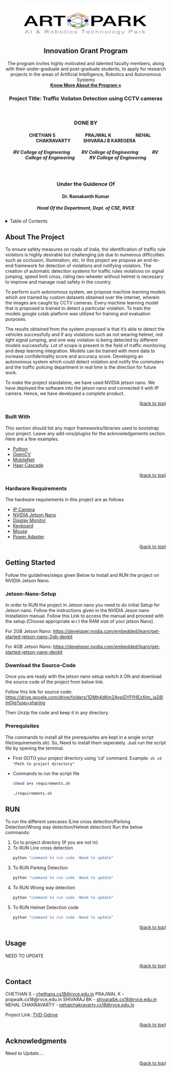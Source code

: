 <div id="top"></div>
<!--

-->



<!-- PROJECT SHIELDS -->
<!--
*** I'm using markdown "reference style" links for readability.
*** Reference links are enclosed in brackets [ ] instead of parentheses ( ).
*** See the bottom of this document for the declaration of the reference variables
*** for contributors-url, forks-url, etc. This is an optional, concise syntax you may use.
*** https://www.markdownguide.org/basic-syntax/#reference-style-links
-->

<!-- PROJECT LOGO -->
<br />
<div align="center">
  <a href="https://www.artpark.in/">
    <img src="images/artparklogo.png" alt="Logo" width="400" height="100">
  </a>

  <h2 align="center">Innovation Grant Program</h2>

  <p align="center">
    The program invites highly motivated and talented faculty members, along with their under-graduate and post-graduate students, to apply for research projects in the areas of Artificial Intelligence, Robotics and Autonomous Systems
    <br />
    <a href="https://www.artpark.in/innoProgramme"><strong>Know More About the Program »</strong></a>
    <br />
    <h3 align="center">Project Title: Traffic Voilaton Detection using CCTV cameras</h3>
    <br />
    <h3 align="center">DONE BY</h3>
    <h4> &nbsp;&nbsp;&nbsp;&nbsp;&nbsp;&nbsp;&nbsp; CHETHAN S &nbsp;&nbsp;&nbsp;&nbsp;&nbsp;&nbsp;&nbsp;&nbsp;&nbsp;&nbsp;&nbsp;&nbsp;&nbsp;&nbsp;&nbsp;&nbsp;&nbsp;&nbsp;&nbsp;&nbsp;&nbsp;&nbsp;&nbsp;&nbsp;&nbsp;&nbsp; PRAJWAL K &nbsp;&nbsp;&nbsp;&nbsp;&nbsp;&nbsp;&nbsp;&nbsp;&nbsp;&nbsp;&nbsp;&nbsp;&nbsp;&nbsp;&nbsp;&nbsp;&nbsp;&nbsp;&nbsp;&nbsp;&nbsp;&nbsp;NEHAL CHAKRAVARTY &nbsp;&nbsp;&nbsp;&nbsp;&nbsp;&nbsp;&nbsp;&nbsp;&nbsp;&nbsp;&nbsp;SHIVARAJ B KAREGERA <h4>
    <h5>RV College of Engineering &nbsp;&nbsp;&nbsp;&nbsp;&nbsp;&nbsp;&nbsp;&nbsp;&nbsp;&nbsp;RV College of Engineering &nbsp;&nbsp;&nbsp;&nbsp;&nbsp;&nbsp;&nbsp;&nbsp;&nbsp;&nbsp;&nbsp; RV College of Engineering &nbsp;&nbsp;&nbsp;&nbsp;&nbsp;&nbsp;&nbsp;&nbsp;&nbsp;&nbsp;&nbsp;&nbsp; RV College of Engineering <h5>
    <br />
    <h3 align="center">Under the Guidence Of</h3>
    <h4> Dr. Ramakanth Kumar <h4>
    <h5> Head Of the Department, Dept. of CSE, RVCE <h5>
  <!--
    <a href="PROFILE URL">CHETHAN S</a>
    ·
    <a href="PROFILE URL">PRAJWAL K</a>
    ·
    <a href="PROFILE URL">NEHAL CHAKRAVARTY</a>
    .
    <a href="PROFILE URL">SHIVARAJ BK</a>
   -->
  </p>
</div>



<!-- TABLE OF CONTENTS -->
<details>
  <summary>Table of Contents</summary>
  <ol>
    <li>
      <a href="#about-the-project">About The Project</a>
      <ul>
        <li><a href="#built-with">Built With</a></li>
      </ul>
      <ul>
        <li><a href="#hardware-requirements">Hardware Requirements</a></li>
      </ul>
    </li>
    <li>
      <a href="#getting-started">Getting Started</a>
      <ul>
        <li><a href="#Jetson-Nano-Setup">Jetson Nano Setup</a></li>
        <li><a href="##download-the-source-code">Download the Source-Code</a></li>
        <li><a href="#prerequisites">Prerequisites</a></li>
      </ul>
    </li>
    <li><a href="#run">RUN</a></li>
    <li><a href="#usage">Usage</a></li>
    <li><a href="#contact">Contact</a></li>
    <li><a href="#acknowledgments">Acknowledgments</a></li>
  </ol>
</details>



<!-- ABOUT THE PROJECT -->
## About The Project


To ensure safety measures on roads of India, the identification of traffic rule violators is highly desirable but challenging job due to numerous difficulties such as occlusion, illumination, etc. In this project we propose an end-to-end framework for detection of violations and notifying violators. The creation of automatic detection systems for traffic rules violations on signal jumping, speed limit cross, riding two-wheeler without helmet is necessary to improve and manage road safety in the country.

To perform such autonomous system, we propose machine learning models which are trained by custom datasets obtained over the internet, wherein the images are caught by CCTV cameras. Every machine learning model that is proposed is trained to detect a particular violation. To train the models google colab platform was utilized for training and evaluation purposes.

The results obtained from the system proposed is that it’s able to detect the vehicles successfully and if any violations such as not wearing helmet, red light signal jumping, and one way violation is being detected by different models successfully. Lot of scope is present in the field of traffic monitoring and deep learning integration. Models can be trained with more data to increase confidentiality score and accuracy score. Developing an autonomous system which could detect violation and notify the commuters and the traffic policing department in real time is the direction for future work. 

To make the project standalone, we have used NVIDIA jetson nano. We have deployed the software into the jetson nano and connected it with IP camera. Hence, we have developed a complete product.

<p align="right">(<a href="#top">back to top</a>)</p>


### Built With

This section should list any major frameworks/libraries used to bootstrap your project. Leave any add-ons/plugins for the acknowledgements section. Here are a few examples.

* [Python](https://www.python.org/)
* [OpenCV](https://opencv.org/)
* [MobileNet](https://github.com/chuanqi305/MobileNet-SSD/)
* [Haar-Cascade](https://github.com/CHETHAN-CS/vehicle_detection_using_haarcascade/)

<p align="right">(<a href="#top">back to top</a>)</p>

### Hardware Requirements

The hardware requirements in this project are as follows

* [IP Camera](https://en.wikipedia.org/wiki/IP_camera/)
* [NVIDIA Jetson Nano](https://developer.nvidia.com/embedded/jetson-nano-developer-kit/)
* [Display Monitor](https://en.wikipedia.org/wiki/Computer_monitor/)
* [Keyboard](https://en.wikipedia.org/wiki/Computer_keyboard)
* [Mouse](https://en.wikipedia.org/wiki/Computer_mouse/)
* [Power Adapter](https://forums.developer.nvidia.com/t/power-supply-considerations-for-jetson-nano-developer-kit/71637/)

<p align="right">(<a href="#top">back to top</a>)</p>

<!-- GETTING STARTED -->
## Getting Started

Follow the guidelines/steps given Below to Install and RUN the project on NVIDIA Jetson Nano.

### Jetson-Nano-Setup
In order to RUN the project in Jetson nano you need to do initial Setup for Jetson nano. Follow the instructions given in the NVIDIA Jeson nano Installation manual.
Follow this Link to access the manual and proceed with the setup.(Choose appropriate w.r.t the RAM size of your jetson Nano).

For 2GB Jetson Nano: https://developer.nvidia.com/embedded/learn/get-started-jetson-nano-2gb-devkit

For 4GB Jetson Nano: https://developer.nvidia.com/embedded/learn/get-started-jetson-nano-devkit

### Download the Source-Code
Once you are ready with the jetson nano setup switch it ON and download the source code of the project from below link.

Follow this link for source code: https://drive.google.com/drive/folders/1DMh4dKm2AypiDYFfHEzXlm_ja28lmOjg?usp=sharing
      
Then Unzip the code and keep it in any directory.

### Prerequisites

The commands to install all the prerequisites are kept in a single script file(requirements.sh). So, Need to install them seperately. Just run the script file by opening the terminal.
 
* First GOTO your project directory using 'cd' command.
  Example: ```sh
           cd "Path to project directory"
             ```
      
* Commands to run the script file
  ```sh
  chmod a+x requirements.sh
  ```

  ```sh
  ./requirements.sh
  ```

## RUN

To run the different usecases (Line cross detection/Parking Detection/Wrong way detection/Helmet detection) Run the below commands:

1. Go to project directory (If you are not in)
2. To RUN Line cross detection
   ```sh
   python "command to run code -Need to update"
   ```
3. To RUN Parking Detection
   ```sh
   python "command to run code -Need to update"
   ```
4. To RUN Wrong way detection
   ```sh
   python "command to run code -Need to update"
   ```
5. To RUN Helmet Detection code
   ```sh
   python "command to run code -Need to update"
   ```
<p align="right">(<a href="#top">back to top</a>)</p>



<!-- USAGE EXAMPLES -->
## Usage

NEED TO UPDATE

<p align="right">(<a href="#top">back to top</a>)</p>


<!-- CONTACT -->
## Contact

CHETHAN S  - chethans.cs18@rvce.edu.in
PRAJWAL K -prajwalk.cs18@rvce,edu.in
SHIVARAJ BK  - shivarajbk.cs18@rvce.edu.in
NEHAL CHAKRAVARTY  - nehalchakravarty.cs18@rvce.edu.in

Project Link: [TVD-Gdrive](https://drive.google.com/drive/folders/1DMh4dKm2AypiDYFfHEzXlm_ja28lmOjg?usp=sharing)

<p align="right">(<a href="#top">back to top</a>)</p>



<!-- ACKNOWLEDGMENTS -->
## Acknowledgments

Need to Update....


<p align="right">(<a href="#top">back to top</a>)</p>

